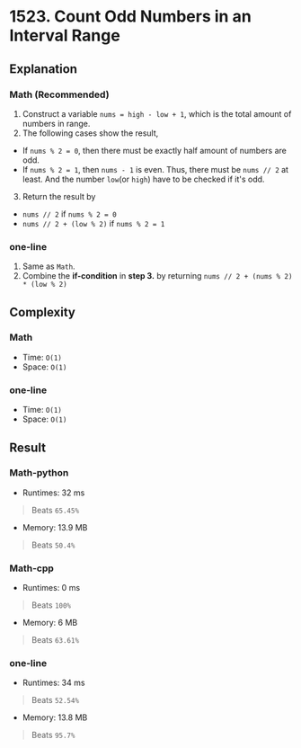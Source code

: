 # 1523. Count Odd Numbers in an Interval Range

## Explanation
### Math (Recommended)
1. Construct a variable `nums = high - low + 1`, which is the total amount of numbers in range.
2. The following cases show the result,
- If `nums % 2 = 0`, then there must be exactly half amount of numbers are odd. 
- If `nums % 2 = 1`, then `nums - 1` is even.
Thus, there must be `nums // 2` at least.
 And the number `low`(or `high`) have to be checked if it's odd.
3. Return the result by
- `nums // 2` if `nums % 2 = 0`
- `nums // 2 + (low % 2)` if `nums % 2 = 1`
### one-line
1. Same as `Math`.
2. Combine the **if-condition** in **step 3.** by returning
`nums // 2 + (nums % 2) * (low % 2)`

## Complexity
### Math
- Time: `O(1)`
- Space: `O(1)`
### one-line
- Time: `O(1)`
- Space: `O(1)`

## Result
### Math-python
- Runtimes: 32 ms
> Beats `65.45%`
- Memory: 13.9 MB
> Beats `50.4%`
### Math-cpp
- Runtimes: 0 ms
> Beats `100%`
- Memory: 6 MB
> Beats `63.61%`
### one-line
- Runtimes: 34 ms
> Beats `52.54%`
- Memory: 13.8 MB
> Beats `95.7%`

